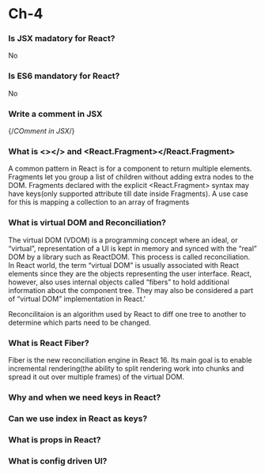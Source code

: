 # Ch-4

### Is JSX madatory for React?
No

### Is ES6 mandatory for React?
No

### Write a comment in JSX
{/*COmment in JSX*/}

### What is <></> and <React.Fragment></React.Fragment>
A common pattern in React is for a component to return multiple elements. Fragments let you group a list of children without adding extra nodes to the DOM.
Fragments declared with the explicit <React.Fragment> syntax may have keys(only supported attribute till date inside Fragments). A use case for this is mapping a collection to an array of fragments

### What is virtual DOM and Reconciliation?
The virtual DOM (VDOM) is a programming concept where an ideal, or “virtual”, representation of a UI is kept in memory and synced with the “real” DOM by a library such as ReactDOM. This process is called reconciliation.
In React world, the term “virtual DOM” is usually associated with React elements since they are the objects representing the user interface. React, however, also uses internal objects called “fibers” to hold additional information about the component tree. They may also be considered a part of “virtual DOM” implementation in React.'

Reconcilitaion is an algorithm used by React to diff one tree to another to determine which parts need to be changed.

### What is React Fiber?
Fiber is the new reconciliation engine in React 16. Its main goal is to enable incremental rendering(the ability to split rendering work into chunks and spread it out over multiple frames) of the virtual DOM. 

### Why and when we need keys in React?

### Can we use index in React as keys?

### What is props in React?

### What is config driven UI?

